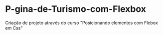 # P-gina-de-Turismo-com-Flexbox
Criação de projeto através do curso "Posicionando elementos com Flebox em Css"
